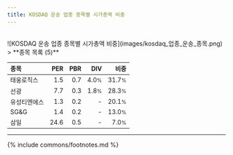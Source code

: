 ```yaml
---
title: KOSDAQ 운송 업종 종목별 시가총액 비중
---
```

<br>
![KOSDAQ 운송 업종 종목별 시가총액 비중](images/kosdaq_업종_운송_종목.png)
<br>
> **종목 목록 (5)**<a id="list"></a>

| **종목** | **PER** | **PBR** | **DIV** | **비중** |
| :------- | ------: | ------: | ------: | -------: |
| 태웅로직스 | 1.5 | 0.7 | 4.0<small>%</small> | 31.7<small>%</small> |
| 선광 | 7.7 | 0.3 | 1.8<small>%</small> | 28.3<small>%</small> |
| 유성티엔에스 | 1.3 | 0.2 | - | 20.1<small>%</small> |
| SG&G | 1.4 | 0.2 | - | 13.0<small>%</small> |
| 삼일 | 24.6 | 0.5 | - | 7.0<small>%</small> |

---
{% include commons/footnotes.md %}